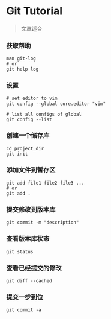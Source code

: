 # Git Tutorial


> 文章适合

### 获取帮助

```shell
man git-log
# or
git help log
```

### 设置

```shell
# set editor to vim
git config --global core.editor "vim"

# list all configs of global
git config --list
```





### 创建一个储存库

```shell
cd project_dir
git init
```



### 添加文件到暂存区

```shell
git add file1 file2 file3 ...
# or
git add .
```



### 提交修改到版本库

```shell
git commit -m "description"
```



### 查看版本库状态

```shell
git status
```



### 查看已经提交的修改

```shell
git diff --cached
```



### 提交一步到位

```shell
git commit -a
```

